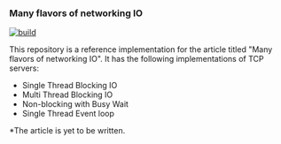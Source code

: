 ### Many flavors of networking IO

[![build](https://github.com/SarthakMakhija/many-flavors-of-nwing-io/actions/workflows/build.yml/badge.svg)](https://github.com/SarthakMakhija/many-flavors-of-nwing-io/actions/workflows/build.yml)

This repository is a reference implementation for the article titled "Many flavors of networking IO". 
It has the following implementations of TCP servers:

- Single Thread Blocking IO
- Multi Thread Blocking IO
- Non-blocking with Busy Wait
- Single Thread Event loop

*The article is yet to be written.
